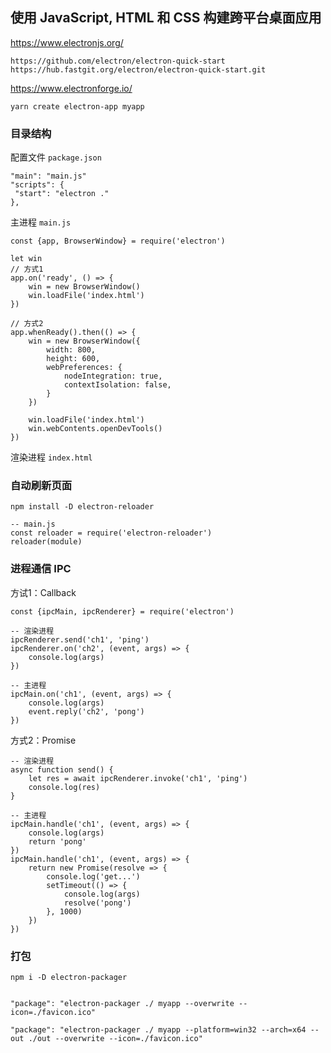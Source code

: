 ## 使用 JavaScript, HTML 和 CSS 构建跨平台桌面应用

https://www.electronjs.org/

```
https://github.com/electron/electron-quick-start
https://hub.fastgit.org/electron/electron-quick-start.git
```

https://www.electronforge.io/

```
yarn create electron-app myapp
```



### 目录结构

配置文件 `package.json` 

```
"main": "main.js"
"scripts": {
 "start": "electron ."
},

```

主进程 `main.js`

```
const {app, BrowserWindow} = require('electron')

let win
// 方式1
app.on('ready', () => {
    win = new BrowserWindow()
    win.loadFile('index.html')
})

// 方式2
app.whenReady().then(() => {
    win = new BrowserWindow({
        width: 800,
        height: 600,
        webPreferences: {
            nodeIntegration: true,
            contextIsolation: false,
        }
    })

    win.loadFile('index.html')
    win.webContents.openDevTools()
})
```

 渲染进程 `index.html`



### 自动刷新页面

```
npm install -D electron-reloader

-- main.js
const reloader = require('electron-reloader')
reloader(module)
```



### 进程通信 IPC

方试1：Callback

```
const {ipcMain, ipcRenderer} = require('electron')

-- 渲染进程
ipcRenderer.send('ch1', 'ping')
ipcRenderer.on('ch2', (event, args) => {
	console.log(args)
}) 

-- 主进程
ipcMain.on('ch1', (event, args) => {
    console.log(args)
    event.reply('ch2', 'pong')
})
```

方式2：Promise  

```
-- 渲染进程
async function send() {
    let res = await ipcRenderer.invoke('ch1', 'ping')
    console.log(res)
}

-- 主进程
ipcMain.handle('ch1', (event, args) => {
    console.log(args)
    return 'pong'
})
ipcMain.handle('ch1', (event, args) => {
    return new Promise(resolve => {
        console.log('get...')
        setTimeout(() => {
            console.log(args)
            resolve('pong')
        }, 1000)
    })
})
```



### 打包

```
npm i -D electron-packager


"package": "electron-packager ./ myapp --overwrite --icon=./favicon.ico"

"package": "electron-packager ./ myapp --platform=win32 --arch=x64 --out ./out --overwrite --icon=./favicon.ico"
```